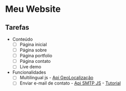 # Meu Website

## Tarefas
- Conteúdo
  - [ ] Página inicial
  - [ ] Página sobre
  - [ ] Página portfolio
  - [ ] Página contato
  - [ ] Live demo
- Funcionalidades
  - [ ] Multilingual js - [Api GeoLocalização](https://ip-api.com/docs/api:json)
  - [ ] Enviar e-mail de contato - [Api SMTP JS](https://www.smtpjs.com/) - [Tutorial](https://pepipost.com/tutorials/how-to-send-emails-with-javascript/)
